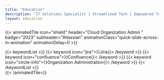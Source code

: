 ```yaml
---
title: "Education"
description: "IT Solutions Specialist | Streamlined Tech | Empowered Teams | Secured Solutions"
layout: education
---
```


{{< animatedTile icon="shield" header="Cloud Organization Admin " badge="2023" subheader="Atlassian" animationClass="quick-slide-across-in-animation" animationDelay=0 >}}

<div class="quick-fade-in-animation" style="--delay: 100ms">
{{< keywordList >}}
{{< keyword icon="jira">}}Jira{{< /keyword >}}
{{< keyword icon="confluence">}}Confluence{{< /keyword >}}
{{< keyword icon="circle-info">}}Organization Administration{{< /keyword >}}
{{< /keywordList >}}
</div>
{{< /animatedTile>}}
